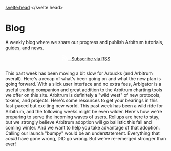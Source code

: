 <script>
    import Post from '$lib/components/Blog/Post.svelte';
</script>

<svelte:head>
    <title>Arbitrum Blog - Arbucks</title>
    <link rel="canonical" href="https://arbucks.io/blog/">
    <meta property="og:title" content="Arbitrum Blog - Arbucks">
    <meta name="twitter:title" content="Arbitrum Blog - Arbucks">
</svelte:head>

<h1 class="blog__title">Blog</h1>
<p>A weekly blog where we share our progress and publish Arbitrum tutorials, guides, and news.</p>
<div class="flex">
    <a class="primary" href="https://arbucks.io/rss.xml" rel="external" draggable="false">
        <svg width="18px" height="18px" viewBox="0 0 333333 333333" shape-rendering="geometricPrecision" text-rendering="geometricPrecision" image-rendering="optimizeQuality" fill-rule="evenodd" clip-rule="evenodd">
            <path fill="#fff" d="M44382 244427C19901 244427 6 264387 6 288717c0 24452 19893 44205 44376 44205 24556 0 44437-19754 44437-44205 0-24328-19875-44290-44437-44290zM49 113241v63895c41608 0 80707 16271 110159 45748 29422 29391 45667 68681 45667 110448h64167c0-121341-98731-220072-219993-220072v-20zM130 0v63907c148372 0 269117 120869 269117 269407l64080 6C333327 149577 183829 7 135 7l-6-6z"></path>
        </svg>
        &nbsp;&nbsp;Subscribe via RSS
    </a>
</div>

<br>

<Post title="The Path Going Forward" path="the-path-going-forward" time="2021-09-25T00:56:41-07:00" thumbnail="QmaHxZEZv6CwZ1TsNFvoga77CaxUVMp8MPZn93YkFAzL7m">
    This past week has been moving a bit slow for Arbucks (and Arbitrum overall). Here's a recap of what's been going on and what the new plan is going forward.
</Post>

<Post title="Introducing Arbigator, a DEX Aggregator on Arbitrum" path="introducing-arbigator" time="2021-09-23T23:38:32-07:00" thumbnail="QmZteJdSu8vPFp7VrWerfQWqAj2J6Thf3YSKstFcfknvvF">
    With a slick user interface and no extra fees, Arbigator is a useful trading companion and great addition to the Arbitrum charting tools we offer on this site.
</Post>

<Post title="6 Resources for Getting Started With Arbitrum" path="getting-started-with-arbitrum" time="2021-09-22T00:38:55-07:00" thumbnail="QmZUnhHk4PJZ5AFCP5YjrNbbLgcYLnobEwP3bx9dTLnMB3">
    Arbitrum is definitely a "wild west" of new protocols, tokens, and projects. Here's some resources to get your bearings in this fast-paced but exciting new world.
</Post>

<Post title="What's Next For Arbucks" path="whats-next" time="2021-09-20T23:30:35-07:00" thumbnail="QmYC4a8p7qaoqon1dAaSydexp5abru7QdExxE62k5UwbRL">
    This past week has been a wild ride for Arbitrum, and the following weeks might be even wilder. Here's how we're preparing to serve the incoming waves of users.
</Post>

<Post title='Our Manifesto: Helping Arbitrum Users "Make It"' path="our-manifesto" time="2021-09-19T21:16:04-07:00" thumbnail="Qmcp1qATYdgitwTwqdHVSubXdU9rGih8R1p9nNT1J4Q5aJ">
    Rollups are here to stay, but we strongly believe Arbitrum adoption will go ballistic this fall and coming winter. And we want to help you take advantage of that adoption.
</Post>

<Post title="Launch Recap & Future Plans" path="launch-recap" time="2021-09-18T13:35:43-07:00" thumbnail="QmeZRKt24azviAsege6jB2cRq9LPRiF9By2EiM9XbxjRxs">
    Calling our launch "bumpy" would be an understatement. Everything that <em>could</em> have gone wrong, DID go wrong. But we've re-emerged stronger than ever!
</Post>

<style>
    .flex {
        align-items: center;
        display: flex;
        justify-content: center;
    }
    .primary {
        height: 32px;
        max-width: 240px;
        text-align: center;
        .primary__front {
            align-items: center;
            display: flex;
        }
    }
</style>
